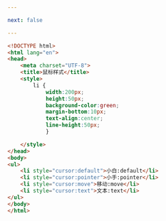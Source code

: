 ```yaml
---

next: false

---
```




<BlogInfo id="99" title="71.鼠标样式" author="白日梦想猿" pv=0 read_times=0 pre_cost_time="0分27秒" category="css学习" tag_list="['css学习']" create_time="2020.07.27 15:13:22" update_time="2020.07.27 15:16:55" />

```html
<!DOCTYPE html>
<html lang="en">
<head>
    <meta charset="UTF-8">
    <title>鼠标样式</title>
    <style>
        li {
            width:200px;
            height:50px;
            background-color:green;
            margin-bottom:10px;
            text-align:center;
            line-height:50px;
            }

    </style>
</head>
<body>
<ul>
    <li style="cursor:default">小白:default</li>
    <li style="cursor:pointer">小手:pointer</li>
    <li style="cursor:move">移动:move</li>
    <li style="cursor:text">文本:text</li>
</ul>
</body>
</html>
```



<ActionBox />

